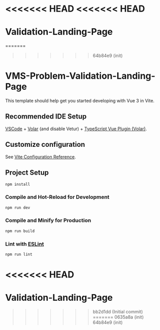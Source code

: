 <<<<<<< HEAD
<<<<<<< HEAD
=======
# Validation-Landing-Page
=======
>>>>>>> 64b84e9 (init)
# VMS-Problem-Validation-Landing-Page

This template should help get you started developing with Vue 3 in Vite.

## Recommended IDE Setup

[VSCode](https://code.visualstudio.com/) + [Volar](https://marketplace.visualstudio.com/items?itemName=Vue.volar) (and disable Vetur) + [TypeScript Vue Plugin (Volar)](https://marketplace.visualstudio.com/items?itemName=Vue.vscode-typescript-vue-plugin).

## Customize configuration

See [Vite Configuration Reference](https://vitejs.dev/config/).

## Project Setup

```sh
npm install
```

### Compile and Hot-Reload for Development

```sh
npm run dev
```

### Compile and Minify for Production

```sh
npm run build
```

### Lint with [ESLint](https://eslint.org/)

```sh
npm run lint
```
<<<<<<< HEAD
=======
# Validation-Landing-Page
>>>>>>> bb2d1dd (Initial commit)
=======
>>>>>>> 0635a8a (init)
>>>>>>> 64b84e9 (init)

